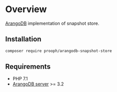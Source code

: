 # Overview

[ArangoDB](https://www.arangodb.com "Visit ArangoDB website") implementation of snapshot store.

## Installation

```bash
composer require prooph/arangodb-snapshot-store
```

## Requirements

- PHP 7.1
- [ArangoDB server](https://www.arangodb.com/download/ "Download ArangoDB") >= 3.2

